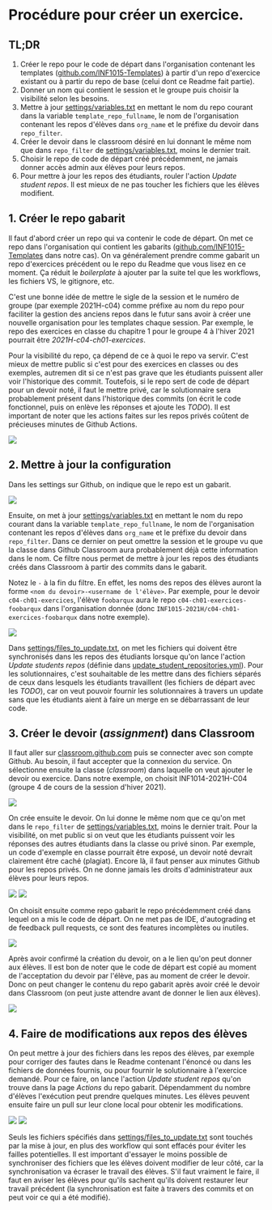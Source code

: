 # Procédure pour créer un exercice.

## TL;DR

1. Créer le repo pour le code de départ dans l'organisation contenant les templates ([github.com/INF1015-Templates](https://github.com/organizations/INF1015-Templates)) à partir d'un repo d'exercice existant ou à partir du repo de base (celui dont ce Readme fait partie).
2. Donner un nom qui contient le session et le groupe puis choisir la visibilité selon les besoins.
3. Mettre à jour [settings/variables.txt](settings/variables.txt) en mettant le nom du repo courant dans la variable `template_repo_fullname`, le nom de l'organisation contenant les repos d'élèves dans `org_name` et le préfixe du devoir dans `repo_filter`.
4. Créer le devoir dans le classroom désiré en lui donnant le même nom que dans `repo_filter` de [settings/variables.txt](settings/variables.txt), moins le dernier trait.
5. Choisir le repo de code de départ créé précédemment, ne jamais donner accès admin aux élèves pour leurs repos.
6. Pour mettre à jour les repos des étudiants, rouler l'action *Update student repos*. Il est mieux de ne pas toucher les fichiers que les élèves modifient.

## 1. Créer le repo gabarit

Il faut d'abord créer un repo qui va contenir le code de départ. On met ce repo dans l'organisation qui contient les gabarits ([github.com/INF1015-Templates](https://github.com/organizations/INF1015-Templates) dans notre cas). On va généralement prendre comme gabarit un repo d'exercices précédent ou le repo du Readme que vous lisez en ce moment. Ça réduit le *boilerplate* à ajouter par la suite tel que les workflows, les fichiers VS, le gitignore, etc.

C'est une bonne idée de mettre le sigle de la session et le numéro de groupe (par exemple 2021H-c04) comme préfixe au nom du repo pour faciliter la gestion des anciens repos dans le futur sans avoir à créer une nouvelle organisation pour les templates chaque session. Par exemple, le repo des exercices en classe du chapitre 1 pour le groupe 4 à l'hiver 2021 pourrait être *2021H-c04-ch01-exercices*.

Pour la visibilité du repo, ça dépend de ce à quoi le repo va servir. C'est mieux de mettre public si c'est pour des exercices en classes ou des exemples, autremen dit si ce n'est pas grave que les étudiants puissent aller voir l'historique des commit. Toutefois, si le repo sert de code de départ pour un devoir noté, il faut le mettre privé, car le solutionnaire sera probablement présent dans l'historique des commits (on écrit le code fonctionnel, puis on enlève les réponses et ajoute les *TODO*). Il est important de noter que les actions faites sur les repos privés coûtent de précieuses minutes de Github Actions.

<img src="doc/assets/starter_repo_creation.png">

## 2. Mettre à jour la configuration

Dans les settings sur Github, on indique que le repo est un gabarit.

<img src="doc/assets/starter_repo_github_settings.png">

Ensuite, on met à jour [settings/variables.txt](settings/variables.txt) en mettant le nom du repo courant dans la variable `template_repo_fullname`, le nom de l'organisation contenant les repos d'élèves dans `org_name` et le préfixe du devoir dans `repo_filter`. Dans ce dernier on peut omettre la session et le groupe vu que la classe dans Github Classroom aura probablement déjà cette information dans le nom. Ce filtre nous permet de mettre à jour les repos des étudiants créés dans Classroom à partir des commits dans le gabarit.

Notez le `-` à la fin du filtre. En effet, les noms des repos des élèves auront la forme `<nom du devoir>-<username de l'élève>`. Par exemple, pour le devoir `c04-ch01-exercices`, l'élève `foobarqux` aura le repo `c04-ch01-exercices-foobarqux` dans l'organisation donnée (donc `INF1015-2021H/c04-ch01-exercices-foobarqux` dans notre exemple).

<img src="doc/assets/starter_repo_variables_txt.png">

Dans [settings/files_to_update.txt](settings/files_to_update.txt), on met les fichiers qui doivent être synchronisés dans les repos des étudiants lorsque qu'on lance l'action *Update students repos* (définie dans [update_student_repositories.yml](.github/workflows/update_student_repositories.yml)). Pour les solutionnaires, c'est souhaitable de les mettre dans des fichiers séparés de ceux dans lesquels les étudiants travaillent (les fichiers de départ avec les *TODO*), car on veut pouvoir fournir les solutionnaires à travers un update sans que les étudiants aient à faire un merge en se débarrassant de leur code.

## 3. Créer le devoir (*assignment*) dans Classroom

Il faut aller sur [classroom.github.com](https://classroom.github.com/classrooms) puis se connecter avec son compte Github. Au besoin, il faut accepter que la connexion du service. On sélectionne ensuite la classe (*classroom*) dans laquelle on veut ajouter le devoir ou exercice. Dans notre exemple, on choisit INF1014-2021H-C04 (groupe 4 de cours de la session d'hiver 2021).

<img src="doc/assets/classroom_selection.png">

On crée ensuite le devoir. On lui donne le même nom que ce qu'on met dans le `repo_filter` de [settings/variables.txt](settings/variables.txt), moins le dernier trait. Pour la visibilité, on met public si on veut que les étudiants puissent voir les réponses des autres étudiants dans la classe ou privé sinon. Par exemple, un code d'exemple en classe pourrait être exposé, un devoir noté devrait clairement être caché (plagiat). Encore là, il faut penser aux minutes Github pour les repos privés. On ne donne jamais les droits d'administrateur aux élèves pour leurs repos.

<img src="doc/assets/classroom_assignments.png">

<img src="doc/assets/classroom_assignment_creation_1.png">

On choisit ensuite comme repo gabarit le repo précédemment créé dans lequel on a mis le code de départ. On ne met pas de IDE, d'autograding et de feedback pull requests, ce sont des features incomplètes ou inutiles.

<img src="doc/assets/classroom_assignment_creation_2.png">

Après avoir confirmé la création du devoir, on a le lien qu'on peut donner aux élèves. Il est bon de noter que le code de départ est copié au moment de l'acceptation du devoir par l'élève, pas au moment de créer le devoir. Donc on peut changer le contenu du repo gabarit après avoir créé le devoir dans Classroom (on peut juste attendre avant de donner le lien aux élèves).

<img src="doc/assets/classroom_assignment_link.png">

## 4. Faire de modifications aux repos des élèves

On peut mettre à jour des fichiers dans les repos des élèves, par exemple pour corriger des fautes dans le Readme contenant l'énoncé ou dans les fichiers de données fournis, ou pour fournir le solutionnaire à l'exercice demandé. Pour ce faire, on lance l'action *Update student repos* qu'on trouve dans la page *Actions* du repo gabarit. Dépendamment du nombre d'élèves l'exécution peut prendre quelques minutes. Les élèves peuvent ensuite faire un pull sur leur clone local pour obtenir les modifications.

<img src="doc/assets/starter_repo_sync.png">

<img src="doc/assets/starter_repo_sync_running.png">

Seuls les fichiers spécifiés dans [settings/files_to_update.txt](settings/files_to_update.txt) sont touchés par la mise à jour, en plus des workflow qui sont effacés pour éviter les failles potentielles. Il est important d'essayer le moins possible de synchroniser des fichiers que les élèves doivent modifier de leur côté, car la synchronisation va écraser le travail des élèves. S'il faut vraiment le faire, il faut en aviser les élèves pour qu'ils sachent qu'ils doivent restaurer leur travail précédent (la synchronisation est faite à travers des commits et on peut voir ce qui a été modifié).

